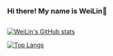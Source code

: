 ### Hi there! My name is WeiLin👋

<!--
**weilin-ong/weilin-ong** is a ✨ _special_ ✨ repository because its `README.md` (this file) appears on your GitHub profile.

Here are some ideas to get you started:

- 🔭 I’m currently working on ...
- 🌱 I’m currently learning ...
- 👯 I’m looking to collaborate on ...
- 🤔 I’m looking for help with ...
- 💬 Ask me about ...
- 📫 How to reach me: ...
- 😄 Pronouns: ...
- ⚡ Fun fact: ...
-->

## 

[![WeiLin's GitHub stats](https://github-readme-stats.vercel.app/api?username=weilin-ong&show_icons=true&theme=radical)](https://github.com/anuraghazra/github-readme-stats)

[![Top Langs](https://github-readme-stats.vercel.app/api/top-langs/?username=weilin-ong&layout=compact&theme=radical)](https://github.com/anuraghazra/github-readme-stats)

